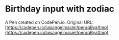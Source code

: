 # Birthday input with zodiac

A Pen created on CodePen.io. Original URL: [https://codepen.io/luisangelmaciel/pen/qByaXmp](https://codepen.io/luisangelmaciel/pen/qByaXmp).

